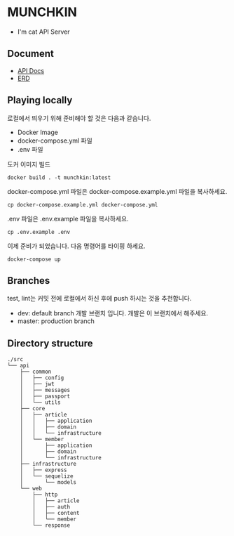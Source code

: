 # MUNCHKIN
- I'm cat API Server

## Document
- [API Docs](https://github.com/im-cat/munchkin/wiki)
- [ERD](https://www.erdcloud.com/d/9j7YnzteCCQACuEun) 

## Playing locally

로컬에서 띄우기 위해 준비해야 할 것은 다음과 같습니다.
- Docker Image
- docker-compose.yml 파일
- .env 파일

도커 이미지 빌드

```shell script
docker build . -t munchkin:latest
```

docker-compose.yml 파일은 docker-compose.example.yml 파일을 복사하세요.

```shell script
cp docker-compose.example.yml docker-compose.yml
```

.env 파일은 .env.example 파일을 복사하세요.

```shell script
cp .env.example .env
```

이제 준비가 되었습니다. 다음 명령어를 타이핑 하세요.

````shell script
docker-compose up
````

## Branches

test, lint는 커밋 전에 로컬에서 하신 후에 push 하시는 것을 추천합니다.

- dev: default branch 개발 브랜치 입니다. 개발은 이 브랜치에서 해주세요.
- master: production branch

## Directory structure

```
./src
└── api
    ├── common
    │   ├── config
    │   ├── jwt
    │   ├── messages
    │   ├── passport
    │   └── utils
    ├── core
    │   ├── article
    │   │   ├── application
    │   │   ├── domain
    │   │   └── infrastructure
    │   └── member
    │       ├── application
    │       ├── domain
    │       └── infrastructure
    ├── infrastructure
    │   ├── express
    │   └── sequelize
    │       └── models
    └── web
        ├── http
        │   ├── article
        │   ├── auth
        │   ├── content
        │   └── member
        └── response
```
